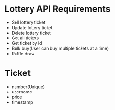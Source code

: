 # Lottery API Requirements
- Sell lottery ticket
- Update lottery ticket
- Delete lottery ticket
- Get all tickets
- Get ticket by id
- Bulk buy(User can buy multiple tickets at a time)
- Raffle draw

# Ticket
- number(Unique)
- username
- price
- timestamp